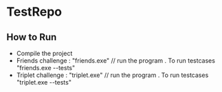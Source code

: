 # TestRepo


## How to Run 
- Compile the project
- Friends challenge : "friends.exe" // run the program . To run testcases "friends.exe --tests"
- Triplet challenge : "triplet.exe" // run the program . To run testcases "triplet.exe --tests"